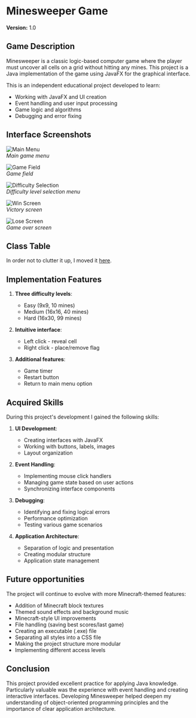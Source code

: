 # Minesweeper Game
**Version:** 1.0

## Game Description
Minesweeper is a classic logic-based computer game where the player must uncover all cells on a grid without hitting any mines. This project is a Java implementation of the game using JavaFX for the graphical interface.

This is an independent educational project developed to learn:
- Working with JavaFX and UI creation
- Event handling and user input processing
- Game logic and algorithms
- Debugging and error fixing

## Interface Screenshots

![Main Menu](screenshots/screenshot_main_menu.jpg)  
*Main game menu*

![Game Field](screenshots/screenshot_minefield.jpg)  
*Game field*

![Difficulty Selection](screenshots/screenshot_choose_difficulty_menu.jpg)  
*Difficulty level selection menu*

![Win Screen](screenshots/screenshot_win_menu.jpg)  
*Victory screen*

![Lose Screen](screenshots/screenshot_lose_menu.jpg)  
*Game over screen*

## Class Table
In order not to clutter it up,
I moved it [here](./ListOfClasses.md).

## Implementation Features

1. **Three difficulty levels**:
    - Easy (9x9, 10 mines)
    - Medium (16x16, 40 mines)
    - Hard (16x30, 99 mines)

2. **Intuitive interface**:
    - Left click - reveal cell
    - Right click - place/remove flag

3. **Additional features**:
    - Game timer
    - Restart button
    - Return to main menu option

## Acquired Skills

During this project's development I gained the following skills:
1. **UI Development**:
    - Creating interfaces with JavaFX
    - Working with buttons, labels, images
    - Layout organization

2. **Event Handling**:
    - Implementing mouse click handlers
    - Managing game state based on user actions
    - Synchronizing interface components

3. **Debugging**:
    - Identifying and fixing logical errors
    - Performance optimization
    - Testing various game scenarios

4. **Application Architecture**:
    - Separation of logic and presentation
    - Creating modular structure
    - Application state management

## Future opportunities
The project will continue to evolve with more Minecraft-themed features:
- Addition of Minecraft block textures
- Themed sound effects and background music
- Minecraft-style UI improvements
- File handling (saving best scores/last game)
- Creating an executable (.exe) file
- Separating all styles into a CSS file
- Making the project structure more modular
- Implementing different access levels

## Conclusion

This project provided excellent practice for applying Java knowledge. Particularly valuable was the experience with event handling and creating interactive interfaces. Developing Minesweeper helped deepen my understanding of object-oriented programming principles and the importance of clear application architecture.


